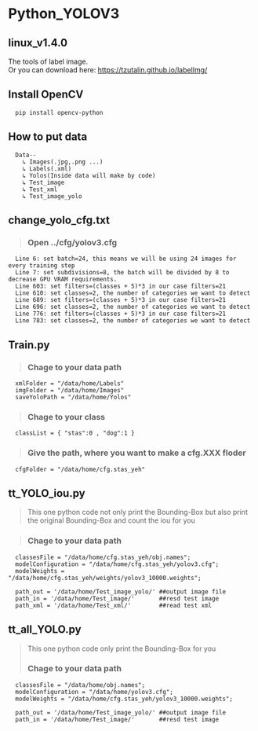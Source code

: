 # Python_YOLOV3

## linux_v1.4.0
The tools of label image.<br>
Or you can download here: <a> https://tzutalin.github.io/labelImg/


## Install OpenCV
      pip install opencv-python

## How to put data  
      Data--
        ↳ Images(.jpg,.png ...)
        ↳ Labels(.xml)
        ↳ Yolos(Inside data will make by code)
        ↳ Test_image
        ↳ Test_xml
        ↳ Test_image_yolo
## change_yolo_cfg.txt
>   ### Open ../cfg/yolov3.cfg <br>
      Line 6: set batch=24, this means we will be using 24 images for every training step
      Line 7: set subdivisions=8, the batch will be divided by 8 to decrease GPU VRAM requirements.
      Line 603: set filters=(classes + 5)*3 in our case filters=21
      Line 610: set classes=2, the number of categories we want to detect
      Line 689: set filters=(classes + 5)*3 in our case filters=21
      Line 696: set classes=2, the number of categories we want to detect
      Line 776: set filters=(classes + 5)*3 in our case filters=21
      Line 783: set classes=2, the number of categories we want to detect
   
## Train.py
>  ### Chage to your data path 
      xmlFolder = "/data/home/Labels" 
      imgFolder = "/data/home/Images" 
      saveYoloPath = "/data/home/Yolos"
>  ### Chage to your class    
      classList = { "stas":0 , "dog":1 }
>  ### Give the path, where you want to make a cfg.XXX floder
      cfgFolder = "/data/home/cfg.stas_yeh"

## tt_YOLO_iou.py

>  This one python code not only print the Bounding-Box but also print the original Bounding-Box and count the iou for you<br>

>  ### Chage to your data path

      classesFile = "/data/home/cfg.stas_yeh/obj.names";             
      modelConfiguration = "/data/home/cfg.stas_yeh/yolov3.cfg";   
      modelWeights = "/data/home/cfg.stas_yeh/weights/yolov3_10000.weights";

      path_out = '/data/home/Test_image_yolo/' ##output image file 
      path_in = '/data/home/Test_image/'       ##resd test image   
      path_xml = '/data/home/Test_xml/'        ##read test xml

## tt_all_YOLO.py

>  This one python code only print the Bounding-Box for you<br>
>  ### Chage to your data path

      classesFile = "/data/home/obj.names";             
      modelConfiguration = "/data/home/yolov3.cfg";   
      modelWeights = "/data/home/cfg.stas_yeh/yolov3_10000.weights";

      path_out = '/data/home/Test_image_yolo/' ##output image file 
      path_in = '/data/home/Test_image/'       ##resd test image   
   
